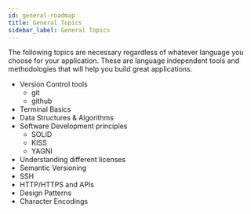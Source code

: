 ```yaml
---
id: general-roadmap
title: General Topics
sidebar_label: General Topics
---
```


The following topics are necessary regardless of whatever language you choose for your application. These are language independent tools and methodologies that will help you build great applications.

  - Version Control tools
    - git
    - github
  - Terminal Basics
  - Data Structures & Algorithms
  - Software Development principles
    - SOLID
    - KISS
    - YAGNI
  - Understanding different licenses
  - Semantic Versioning
  - SSH
  - HTTP/HTTPS and APIs
  - Design Patterns
  - Character Encodings
